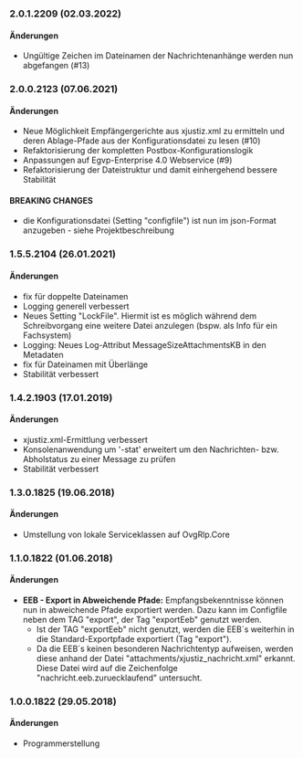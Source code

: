 
<a name="2.0.0.2123"></a>

### 2.0.1.2209 (02.03.2022)

#### &Auml;nderungen

* Ungültige Zeichen im Dateinamen der Nachrichtenanhänge werden nun abgefangen (#13)

### 2.0.0.2123 (07.06.2021)

#### &Auml;nderungen

* Neue Möglichkeit Empfängergerichte aus xjustiz.xml zu ermitteln und deren Ablage-Pfade aus der Konfigurationsdatei zu lesen (#10)
* Refaktorisierung der kompletten Postbox-Konfigurationslogik
* Anpassungen auf Egvp-Enterprise 4.0 Webservice (#9)
* Refaktorisierung der Dateistruktur und damit einhergehend bessere Stabilität

#### BREAKING CHANGES

* die Konfigurationsdatei (Setting "configfile") ist nun im json-Format anzugeben - siehe Projektbeschreibung

### 1.5.5.2104 (26.01.2021)

#### &Auml;nderungen

* fix für doppelte Dateinamen
* Logging generell verbessert
* Neues Setting "LockFile". Hiermit ist es möglich während dem Schreibvorgang eine weitere Datei anzulegen (bspw. als Info für ein Fachsystem)
* Logging: Neues Log-Attribut MessageSizeAttachmentsKB in den Metadaten
* fix für Dateinamen mit Überlänge
* Stabilität verbessert

### 1.4.2.1903 (17.01.2019)

#### &Auml;nderungen

* xjustiz.xml-Ermittlung verbessert
* Konsolenanwendung um '-stat' erweitert um den Nachrichten- bzw. Abholstatus zu einer Message zu prüfen
* Stabilität verbessert

### 1.3.0.1825 (19.06.2018)

#### &Auml;nderungen

* Umstellung von lokale Serviceklassen auf OvgRlp.Core 

### 1.1.0.1822 (01.06.2018)

#### &Auml;nderungen

* __EEB - Export in Abweichende Pfade:__ Empfangsbekenntnisse können nun in abweichende Pfade exportiert werden. Dazu kann im Configfile neben dem TAG "export", der Tag "exportEeb" genutzt werden. 
  * Ist der TAG "exportEeb" nicht genutzt, werden die EEB´s weiterhin in die Standard-Exportpfade exportiert (Tag "export").
  * Da die EEB´s keinen besonderen Nachrichtentyp aufweisen, werden diese anhand der Datei "attachments/xjustiz_nachricht.xml" erkannt. Diese Datei wird auf die Zeichenfolge "nachricht.eeb.zuruecklaufend" untersucht.

### 1.0.0.1822 (29.05.2018)

#### &Auml;nderungen

* Programmerstellung
